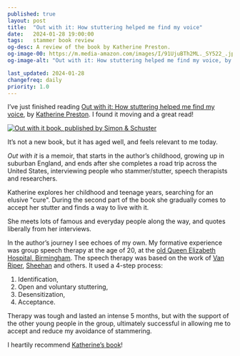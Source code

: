 ```yaml
---
published: true
layout: post
title:  "Out with it: How stuttering helped me find my voice"
date:   2024-01-28 19:00:00
tags:   stammer book review
og-desc: A review of the book by Katherine Preston.
og-image-00: https://m.media-amazon.com/images/I/91UjuBTh2ML._SY522_.jpg
og-image-alt: "Out with it: How stuttering helped me find my voice, by Katherine Preston."

last_updated: 2024-01-28
changefreq: daily
priority: 1.0
---
```


I’ve just finished reading [Out with it: How stuttering helped me find my voice][pub], by [Katherine Preston][kp]. I found it moving and a great read!

[![Out with it book, published by Simon & Schuster][cover-image]][pub]

It’s not a new book, but it has aged well, and feels relevant to me today.

_Out with it_ is a memoir, that starts in the author’s childhood, growing up in suburban England, and ends after she completes a road trip across the United States, interviewing people who stammer/stutter, speech therapists and researchers.

Katherine explores her childhood and teenage years, searching for an elusive "cure". During the second part of the book she gradually comes to accept her stutter and finds a way to live with it.

She meets lots of famous and everyday people along the way, and quotes liberally from her interviews.

In the author’s journey I see echoes of my own. My formative experience was group speech therapy at the age of 20, at the [old Queen Elizabeth Hospital, Birmingham][qe]. The speech therapy was based on the work of [Van Riper][], [Sheehan][] and others. It used a 4-step process:

1. Identification,
2. Open and voluntary stuttering,
3. Desensitization,
4. Acceptance.

Therapy was tough and lasted an intense 5 months, but with the support of the other young people in the group, ultimately successful in allowing me to accept and reduce my avoidance of stammering.

I heartily recommend [Katherine’s book][pub]!

[pub]: https://www.simonandschuster.com/books/Out-With-It/Katherine-Preston/9781451676594
  "Out with it book, published by Simon & Schuster"
[kp]: http://katherinepreston.com/
[wp]: https://en.wikipedia.org/wiki/Katharine_Preston
[arch]: https://archive.org/details/outwithithowstut0000pres
  "Out with it: how stuttering helped me find my voice, on Archive.org"
[gr]: https://www.goodreads.com/book/show/15803013-out-with-it
  "Out with it, book reviews on Goodreads"
[amazon]: https://www.amazon.co.uk/Out-Stuttering-Helped-Find-Voice/dp/1451676581
[cover-image]: https://m.media-amazon.com/images/I/91UjuBTh2ML._SY522_.jpg
[van riper]: https://en.wikipedia.org/wiki/Charles_Van_Riper
[sheehan]: https://www.stutteringhelp.org/message-stutterer
  "Message to a Stutterer, by Joseph Sheehan"
[arts]: https://www.sisskinstutteringcenter.com/articles/arts-therapy-overview
  "Avoidance Reduction Therapy for Stuttering (ARTS®): An Overview"
[qe]: https://en.wikipedia.org/wiki/Queen_Elizabeth_Hospital_Birmingham_(1933%E2%80%932010)
  "Original Queen Elizabeth Hospital, on Wikipedia"
[qe history]: https://archive.uhb.nhs.uk/qe-history.htm
